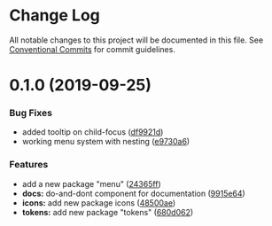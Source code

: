 # Change Log

All notable changes to this project will be documented in this file.
See [Conventional Commits](https://conventionalcommits.org) for commit guidelines.

# 0.1.0 (2019-09-25)


### Bug Fixes

* added tooltip on child-focus ([df9921d](https://bitbucket.org/enturas/design-system/commits/df9921d))
* working menu system with nesting ([e9730a6](https://bitbucket.org/enturas/design-system/commits/e9730a6))


### Features

* add a new package "menu" ([24365ff](https://bitbucket.org/enturas/design-system/commits/24365ff))
* **docs:** do-and-dont component for documentation ([9915e64](https://bitbucket.org/enturas/design-system/commits/9915e64))
* **icons:** add new package icons ([48500ae](https://bitbucket.org/enturas/design-system/commits/48500ae))
* **tokens:** add new package "tokens" ([680d062](https://bitbucket.org/enturas/design-system/commits/680d062))
